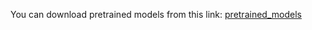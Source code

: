 You can download pretrained models from this link: [pretrained_models](https://drive.google.com/file/d/1I-xoR9lC_uEDMhQxHG9zDqHh5GwtAl4v/view?usp=share_link)
